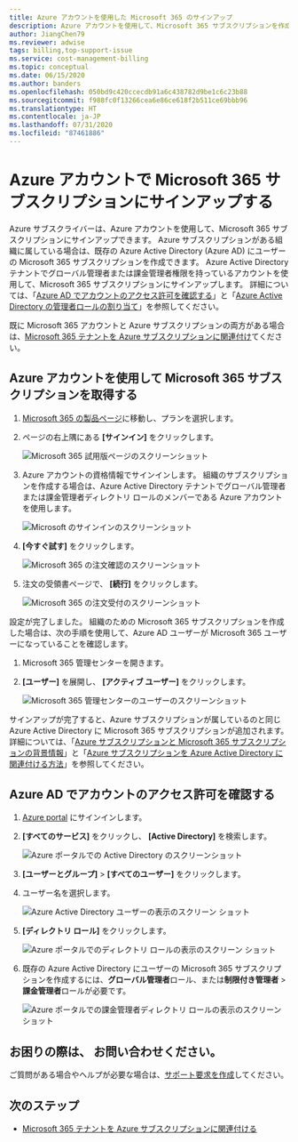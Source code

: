 ```yaml
---
title: Azure アカウントを使用した Microsoft 365 のサインアップ
description: Azure アカウントを使用して、Microsoft 365 サブスクリプションを作成する方法を説明します。 また、既存の Azure と Microsoft 365 のアカウントを相互に関連付けることもできます。
author: JiangChen79
ms.reviewer: adwise
tags: billing,top-support-issue
ms.service: cost-management-billing
ms.topic: conceptual
ms.date: 06/15/2020
ms.author: banders
ms.openlocfilehash: 050bd9c420ccecdb91a6c438782d9be1c6c23b88
ms.sourcegitcommit: f988fc0f13266cea6e86ce618f2b511ce69bbb96
ms.translationtype: HT
ms.contentlocale: ja-JP
ms.lasthandoff: 07/31/2020
ms.locfileid: "87461886"
---
```

# <a name="sign-up-for-a-microsoft-365-subscription-with-your-azure-account"></a>Azure アカウントで Microsoft 365 サブスクリプションにサインアップする

Azure サブスクライバーは、Azure アカウントを使用して、Microsoft 365 サブスクリプションにサインアップできます。 Azure サブスクリプションがある組織に属している場合は、既存の Azure Active Directory (Azure AD) にユーザーの Microsoft 365 サブスクリプションを作成できます。 Azure Active Directory テナントでグローバル管理者または課金管理者権限を持っているアカウントを使用して、Microsoft 365 サブスクリプションにサインアップします。 詳細については、「[Azure AD でアカウントのアクセス許可を確認する](#RoleInAzureAD)」と「[Azure Active Directory の管理者ロールの割り当て](../../active-directory/users-groups-roles/directory-assign-admin-roles.md)」を参照してください。

既に Microsoft 365 アカウントと Azure サブスクリプションの両方がある場合は、[Microsoft 365 テナントを Azure サブスクリプションに関連付け](../../active-directory/fundamentals/active-directory-how-subscriptions-associated-directory.md)てください。

## <a name="get-a-microsoft-365-subscription-by-using-your-azure-account"></a>Azure アカウントを使用して Microsoft 365 サブスクリプションを取得する

1. [Microsoft 365 の製品ページ](https://www.microsoft.com/microsoft-365/business/all-business)に移動し、プランを選択します。
2. ページの右上隅にある **[サインイン]** をクリックします。

    ![Microsoft 365 試用版ページのスクリーンショット](./media/azure-account-for-microsoft-365-subscription/12-office-365-trial-page.png)
3. Azure アカウントの資格情報でサインインします。 組織のサブスクリプションを作成する場合は、Azure Active Directory テナントでグローバル管理者または課金管理者ディレクトリ ロールのメンバーである Azure アカウントを使用します。

    ![Microsoft のサインインのスクリーンショット](./media/azure-account-for-microsoft-365-subscription/13-office-365-sign-in.png)
4. **[今すぐ試す]** をクリックします。

    ![Microsoft 365 の注文確認のスクリーンショット](./media/azure-account-for-microsoft-365-subscription/14-office-365-confirm-your-order.png)
5. 注文の受領書ページで、 **[続行]** をクリックします。

    ![Microsoft 365 の注文受付のスクリーンショット](./media/azure-account-for-microsoft-365-subscription/15-office-365-order-receipt.png)

設定が完了しました。 組織のための Microsoft 365 サブスクリプションを作成した場合は、次の手順を使用して、Azure AD ユーザーが Microsoft 365 ユーザーになっていることを確認します。

1. Microsoft 365 管理センターを開きます。
2. **[ユーザー]** を展開し、 **[アクティブ ユーザー]** をクリックします。

    ![Microsoft 365 管理センターのユーザーのスクリーンショット](./media/azure-account-for-microsoft-365-subscription/16-microsoft-365-admin-center-users.png)

サインアップが完了すると、Azure サブスクリプションが属しているのと同じ Azure Active Directory に Microsoft 365 サブスクリプションが追加されます。 詳細については、「[Azure サブスクリプションと Microsoft 365 サブスクリプションの背景情報](microsoft-365-account-for-azure-subscription.md#more-about-subs)」と「[Azure サブスクリプションを Azure Active Directory に関連付ける方法](../../active-directory/fundamentals/active-directory-how-subscriptions-associated-directory.md)」を参照してください。

## <a name="check-my-account-permissions-in-azure-ad"></a><a id="RoleInAzureAD"></a>Azure AD でアカウントのアクセス許可を確認する
1. [Azure portal](https://portal.azure.com/) にサインインします。
2. **[すべてのサービス]** をクリックし、 **[Active Directory]** を検索します。

    ![Azure ポータルでの Active Directory のスクリーンショット](./media/azure-account-for-microsoft-365-subscription/billing-more-services-active-directory.png)
3. **[ユーザーとグループ]**  >  **[すべてのユーザー]** をクリックします。
4. ユーザー名を選択します。

    ![Azure Active Directory ユーザーの表示のスクリーン ショット](./media/azure-account-for-microsoft-365-subscription/billing-users-groups.png)

5. **[ディレクトリ ロール]** をクリックします。

    ![Azure ポータルでのディレクトリ ロールの表示のスクリーン ショット](./media/azure-account-for-microsoft-365-subscription/billing-user-directory-role.png)
6.  既存の Azure Active Directory にユーザーの Microsoft 365 サブスクリプションを作成するには、**グローバル管理者**ロール、または**制限付き管理者** > **課金管理者**ロールが必要です。

    ![Azure ポータルでの課金管理者ディレクトリ ロールの表示のスクリーン ショット](./media/azure-account-for-microsoft-365-subscription/billing-directoryrole-limited.png)

## <a name="need-help-contact-us"></a>お困りの際は、 お問い合わせください。

ご質問がある場合やヘルプが必要な場合は、[サポート要求を作成](https://go.microsoft.com/fwlink/?linkid=2083458)してください。

## <a name="next-steps"></a>次のステップ

- [Microsoft 365 テナントを Azure サブスクリプションに関連付ける](../../active-directory/fundamentals/active-directory-how-subscriptions-associated-directory.md)
